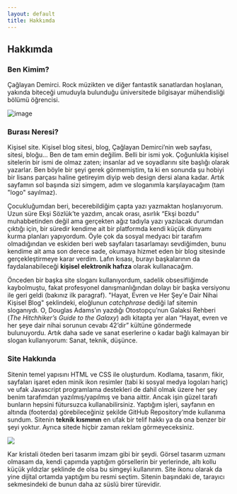 ```yaml
---
layout: default
title: Hakkımda
---
```


## Hakkımda
### Ben Kimim?

Çağlayan Demirci. Rock müzikten ve diğer fantastik sanatlardan hoşlanan, yakında biteceği umuduyla bulunduğu üniversitede bilgisayar mühendisliği bölümü öğrencisi.

![image](https://i.hizliresim.com/RnJX8G.png)

### Burası Neresi?
Kişisel site. Kişisel blog sitesi, blog, Çağlayan Demirci’nin web sayfası, sitesi, bloğu… Ben de tam emin değilim. Belli bir ismi yok. Çoğunlukla kişisel sitelerin bir ismi de olmaz zaten; insanlar ad ve soyadlarını site başlığı olarak yazarlar. Ben böyle bir şeyi gerek görmemiştim, ta ki en sonunda şu hobiyi bir lisans parçası haline getireyim diyip web design dersi alana kadar. Artık sayfamın sol başında sizi simgem, adım ve sloganımla karşılayacağım (tam "logo" sayılmaz).

Çocukluğumdan beri, becerebildiğim çapta yazı yazmaktan hoşlanıyorum. Uzun süre Ekşi Sözlük’te yazdım, ancak orası, asırlık “Ekşi bozdu” muhabbetinden değil ama gerçekten ağız tadıyla yazı yazılacak durumdan çıktığı için, bir süredir kendime ait bir platformda kendi küçük dünyamı kurma planları yapıyordum. Öyle çok da sosyal medyacı bir tarafım olmadığından ve eskiden beri web sayfaları tasarlamayı sevdiğimden, bunu kendime ait ama son derece sade, okumaya hizmet eden bir blog sitesinde gerçekleştirmeye karar verdim. Lafın kısası, burayı başkalarının da faydalanabileceği **kişisel elektronik hafıza** olarak kullanacağım. 

Önceden bir başka site sloganı kullanıyordum, sadelik obsesifliğimde kaybolmuştu, fakat profesyonel danışmanlığından dolayı bir başka versiyonu ile geri geldi (bakınız ilk paragraf). "Hayat, Evren ve Her Şey'e Dair Nihai Kişisel Blog" şeklindeki, eloğlunun *catchphrase* dediği laf sitemin sloganıydı. O, Douglas Adams’ın yazdığı Otostopçu’nun Galaksi Rehberi (*The Hitchhiker’s Guide to the Galaxy*) adlı kitapta yer alan “Hayat, evren ve her şeye dair nihai sorunun cevabı 42’dir” kültüne göndermede bulunuyordu. Artık daha sade ve sanat eserlerine o kadar bağlı kalmayan bir slogan kullanıyorum: Sanat, teknik, düşünce.

### Site Hakkında

Sitenin temel yapısını HTML ve CSS ile oluşturdum. Kodlama, tasarım, fikir, sayfaları işaret eden minik ikon resimler (tabi ki sosyal medya logoları hariç) ve ufak Javascript programlama destekleri de dahil olmak üzere her şey benim tarafımdan yazılmış/yapılmış ve bana aittir. Ancak işin güzel tarafı bunların hepsini fütursuzca kullanabilirsiniz. Yaptığım işleri, sayfanın en altında (footerda) görebileceğiniz şekilde GitHub Repository’mde kullanıma sundum. Sitenin **teknik kısmının** en ufak bir telif hakkı ya da ona benzer bir şeyi yoktur. Ayrıca sitede hiçbir zaman reklam görmeyeceksiniz.

![](https://caglayandemirci.github.io/images/siteicon2.2.png)

Kar kristali öteden beri tasarım imzam gibi bir şeydi. Görsel tasarım uzmanı olmasam da, kendi çapımda yaptığım görsellerin bir yerlerinde, altı kollu küçük yıldızlar şeklinde de olsa bu simgeyi kullanırım. Site ikonu olarak da yine dijital ortamda yaptığım bu resmi seçtim. Sitenin başındaki de, tarayıcı sekmesindeki de bunun daha az süslü birer türevidir.